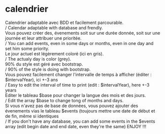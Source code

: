 # calendrier
Calendrier adaptable avec BDD et facilement parcourable.</br>
/  Calendar adaptable with database and frendly.</br>
Vous pouvez créer des, évenements soit sur une durée donnée, soit sur une journée et leur attribuer une prioritée.</br>
/  You can add events, even in some days or months, even in one day and set him some priority.</br>
Le jour actuel est légèrement coloré (ici en gris).</br>
/  The actualy day is color (grey).</br>
90% du style est géré avec bootstrap.</br>
/  90% of the style is doing with bootstrap.</br>
Vous pouvez facilement changer l'intervalle de temps à afficher (éditer : $intervalYear), ici +-3 ans</br>
/  Easy to edit the interval of time to print (edit : $intervalYear), here +-3 years</br>
Editer le tableau $base pour changer la langue des mois et des jours.</br>
/  Edit the array $base to change tong of months and days.</br>
Si vous n'avez pas de base de données, vous pouvez ajouter des évenements vias le tableau $events (toujours mettre une date de début et de fin, même si identiques</br>
/  If you don't have any database, you can add some events in the $events array (edit begin date and end date, even they're the same)
ENJOY !!!
